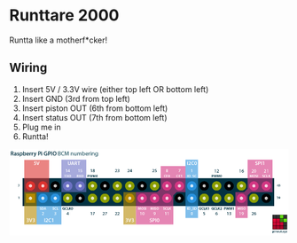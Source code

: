 # Runttare 2000

Runtta like a motherf*cker!

## Wiring

1. Insert 5V / 3.3V wire (either top left OR bottom left)
2. Insert GND (3rd from top left)
3. Insert piston OUT (6th from bottom left)
4. Insert status OUT (7th from bottom left)
5. Plug me in
6. Runtta!

![Pinout](https://raw.githubusercontent.com/Gadgetoid/Pinout.xyz/master/resources/raspberry-pi-pinout.png)
